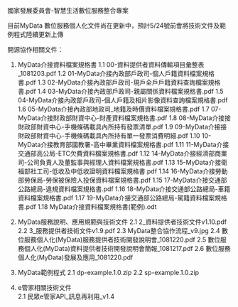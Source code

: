 國家發展委員會-智慧生活數位服務整合專案

目前MyData 數位服務個人化文件尚在更新中，預計5/24號前會將技術文件及範例程式陸續更新上傳

開源協作相關文件：
1. MyData介接資料檔案規格書
  1.1 00-資料提供者資料傳輸項目彙整表_1081203.pdf
  1.2 01-MyData介接內政部戶政司-個人戶籍資料檔案規格書.pdf
  1.3 02-MyData介接內政部戶政司-現戶全戶戶籍資料查詢檔案規格書.pdf
  1.4 03-MyData介接內政部戶政司-親屬關係資料檔案規格書.pdf
  1.5 04-MyData介接內政部戶政司-個人戶籍及相片影像資料查詢檔案規格書.pdf
  1.6 05-MyData介接內政部地政司_地籍及時價資料檔案規格書.pdf
  1.7 07-MyData介接財政部財資中心-財產資料檔案規格書.pdf
  1.8 08-MyData介接接財政部財資中心-手機條碼載具內所持有發票清單.pdf
  1.9 09-MyData介接接財政部財資中心-手機條碼載具內所持有單一發票消費明細.pdf
  1.10 10-MyData介接教育部國教署-高中畢業資料檔案規格書.pdf
  1.11 11-MyData介接交通部高公局-ETC欠費資料檔案規格書.pdf
  1.12 14-MyData介接經濟部商業司-公司負責人及董監事與經理人資料檔案規格書.pdf
  1.13 15-MyData介接衛福部社工司-低收及中低收證明資料檔案規格書.pdf
  1.14 16-MyData介接勞動部勞保局-勞保被保險人投保資料檔案規格書.pdf
  1.15 17-MyData介接交通部公路總局-違規資料檔案規格書.pdf
  1.16 18-MyData介接交通部公路總局-車籍資料檔案規格書.pdf
  1.17 19-MyData介接交通部公路總局-駕籍資料檔案規格書.pdf
  1.18 MyData介接資料檔案規格書(範例).odt
  
2. MyData服務說明、應用規範與技術文件
  2.1 2_資料提供者技術文件v1.10.pdf
  2.2 3_服務提供者技術文件v1.9.pdf
  2.3 MyData整合協作流程_v9.jpg
  2.4 數位服務個人化(MyData)服務提供者技術開發說明會_1081220.pdf
  2.5 數位服務個人化(MyData)資料提供者技術開發說明會簡報_1081217.pdf
  2.6 數位服務個人化(MyData)發展及應用_1081220.pdf
  
2. MyData範例程式
  2.1 dp-example.1.0.zip
  2.2 sp-example.1.0.zip

3. e管家相關技術文件   
  2.1 民眾e管家API_訊息再利用_v1.4
